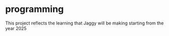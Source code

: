# programming

This project reflects the learning that Jaggy will be making starting from the year 2025
